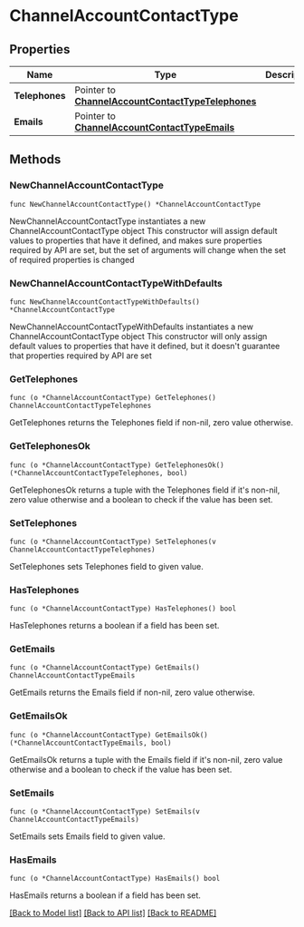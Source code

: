 # ChannelAccountContactType

## Properties

Name | Type | Description | Notes
------------ | ------------- | ------------- | -------------
**Telephones** | Pointer to [**ChannelAccountContactTypeTelephones**](ChannelAccountContactTypeTelephones.md) |  | [optional] 
**Emails** | Pointer to [**ChannelAccountContactTypeEmails**](ChannelAccountContactTypeEmails.md) |  | [optional] 

## Methods

### NewChannelAccountContactType

`func NewChannelAccountContactType() *ChannelAccountContactType`

NewChannelAccountContactType instantiates a new ChannelAccountContactType object
This constructor will assign default values to properties that have it defined,
and makes sure properties required by API are set, but the set of arguments
will change when the set of required properties is changed

### NewChannelAccountContactTypeWithDefaults

`func NewChannelAccountContactTypeWithDefaults() *ChannelAccountContactType`

NewChannelAccountContactTypeWithDefaults instantiates a new ChannelAccountContactType object
This constructor will only assign default values to properties that have it defined,
but it doesn't guarantee that properties required by API are set

### GetTelephones

`func (o *ChannelAccountContactType) GetTelephones() ChannelAccountContactTypeTelephones`

GetTelephones returns the Telephones field if non-nil, zero value otherwise.

### GetTelephonesOk

`func (o *ChannelAccountContactType) GetTelephonesOk() (*ChannelAccountContactTypeTelephones, bool)`

GetTelephonesOk returns a tuple with the Telephones field if it's non-nil, zero value otherwise
and a boolean to check if the value has been set.

### SetTelephones

`func (o *ChannelAccountContactType) SetTelephones(v ChannelAccountContactTypeTelephones)`

SetTelephones sets Telephones field to given value.

### HasTelephones

`func (o *ChannelAccountContactType) HasTelephones() bool`

HasTelephones returns a boolean if a field has been set.

### GetEmails

`func (o *ChannelAccountContactType) GetEmails() ChannelAccountContactTypeEmails`

GetEmails returns the Emails field if non-nil, zero value otherwise.

### GetEmailsOk

`func (o *ChannelAccountContactType) GetEmailsOk() (*ChannelAccountContactTypeEmails, bool)`

GetEmailsOk returns a tuple with the Emails field if it's non-nil, zero value otherwise
and a boolean to check if the value has been set.

### SetEmails

`func (o *ChannelAccountContactType) SetEmails(v ChannelAccountContactTypeEmails)`

SetEmails sets Emails field to given value.

### HasEmails

`func (o *ChannelAccountContactType) HasEmails() bool`

HasEmails returns a boolean if a field has been set.


[[Back to Model list]](../README.md#documentation-for-models) [[Back to API list]](../README.md#documentation-for-api-endpoints) [[Back to README]](../README.md)


